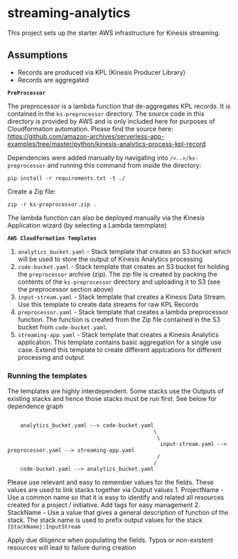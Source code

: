 # streaming-analytics

This project sets up the starter AWS infrastructure for Kinesis streaming.

## Assumptions

- Records are produced via KPL (Kinesis Producer Library)
- Records are aggregated

**`PreProcessor`**

The preprocessor is a lambda function that de-aggregates KPL records. It is contained in the `ks-preprocessor` directory. The source code in this directory is provided by AWS and is only included here for purposes of Cloudformation automation.
Please find the source here: https://github.com/amazon-archives/serverless-app-examples/tree/master/python/kinesis-analytics-process-kpl-record

Dependencies were added manually by navigating into `/<..>/ks-preprocessor` and running this command from inside the directory:

```
pip install -r requirements.txt -t ./

```

Create a Zip file:

```
zip -r ks-preprocessor.zip .

```

The lambda function can also be deployed manually via the Kinesis Application wizard (by selecting a Lambda temmplate)

**`AWS Cloudformation Templates`**

1. `analytics_bucket.yaml` - Stack template that creates an S3 bucket which will be used to store the output of Kinesis Analytics processing
2. `code-bucket.yaml` - Stack template that creates an S3 bucket for holding the `preprocessor` archive (zip). The zip file is created by packing the contents of the `ks-preprocessor` directory and uploading it to S3 (see the preprocessor section above)
3. `input-stream.yaml` - Stack template that creates a Kinesis Data Stream. Use this template to create data streams for raw KPL Records
4. `preprocessor.yaml` - Stack template that creates a lambda preprocessor function. The function is created from the Zip file contained in the S3 bucket from `code-bucket.yaml`.
5. `streaming-app.yaml` - Stack template that creates a Kinesis Analytics application. This template contains basic aggregation for a single use case. Extend this template to create different applcations for different processing and output

### Running the templates

The templates are highly interdependent. Some stacks use the Outputs of existing stacks and hence those stacks must be run first. See below for dependence graph

```

    analytics_bucket.yaml --> code-bucket.yaml
                                              \
                                               \
                                                input-stream.yaml --> preprocessor.yaml --> streaming-app.yaml
                                               /
                                              /
    code-bucket.yaml --> analytics_bucket.yaml

```

Please use relevant and easy to remember values for the fields. These values are used to link stacks together via Output values 1. ProjectName - Use a common name so that it is easy to identify and related all resources created for a project / initiative. Add tags for easy management 2. StackName - Use a value that gives a general description of function of the stack. The stack name is used to prefix output values for the stack `{StackName}:InputStream`

Apply due diligence when populating the fields. Typos or non-existent resources will lead to failure during creation
